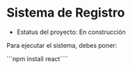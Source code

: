 <h1>Sistema de Registro</h1>

- Estatus del proyecto: En construcción

Para ejecutar el sistema, debes poner:

```npm install react````
